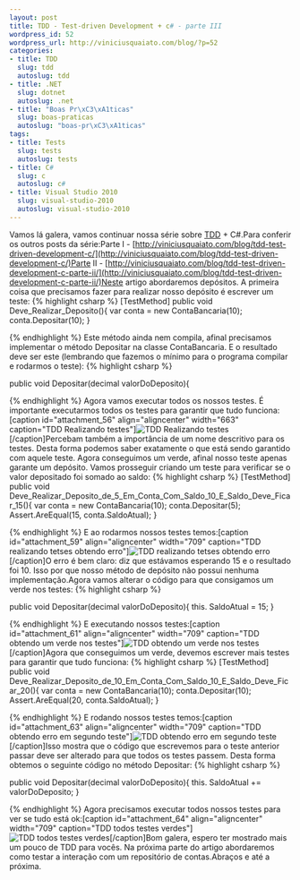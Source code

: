 ```yaml
--- 
layout: post
title: TDD - Test-driven Development + c# - parte III
wordpress_id: 52
wordpress_url: http://viniciusquaiato.com/blog/?p=52
categories: 
- title: TDD
  slug: tdd
  autoslug: tdd
- title: .NET
  slug: dotnet
  autoslug: .net
- title: "Boas Pr\xC3\xA1ticas"
  slug: boas-praticas
  autoslug: "boas-pr\xC3\xA1ticas"
tags: 
- title: Tests
  slug: tests
  autoslug: tests
- title: C#
  slug: c
  autoslug: c#
- title: Visual Studio 2010
  slug: visual-studio-2010
  autoslug: visual-studio-2010
---
```

Vamos lá galera, vamos continuar nossa série sobre [TDD](http://dojofloripa.wordpress.com/2007/09/10/tudo-sobre-tdd/) + C#.Para conferir os outros posts da série:Parte I - [http://viniciusquaiato.com/blog/tdd-test-driven-development-c/](http://viniciusquaiato.com/blog/tdd-test-driven-development-c/)Parte II - [http://viniciusquaiato.com/blog/tdd-test-driven-development-c-parte-ii/](http://viniciusquaiato.com/blog/tdd-test-driven-development-c-parte-ii/)Neste artigo abordaremos depósitos. A primeira coisa que precisamos fazer para realizar nosso depósito é escrever um teste:
{% highlight csharp %}
[TestMethod]
public void Deve_Realizar_Deposito(){
var conta = new ContaBancaria(10);
    conta.Depositar(10);
    }

{% endhighlight %}
Este método ainda nem compila, afinal precisamos implementar o método Depositar na classe ContaBancaria. E o resultado deve ser este (lembrando que fazemos o mínimo para o programa compilar e rodarmos o teste):
{% highlight csharp %}

public void Depositar(decimal valorDoDeposito){


{% endhighlight %}
Agora vamos executar todos os nossos testes. É importante executarmos todos os testes para garantir que tudo funciona:[caption id="attachment_56" align="aligncenter" width="663" caption="TDD Realizando testes"]![TDD Realizando testes](http://viniciusquaiato.com/images_posts/TDD_Realizando_testes.jpg "TDD_Realizando_testes")[/caption]Percebam também a importância de um nome descritivo para os testes. Desta forma podemos saber exatamente o que está sendo garantido com aquele teste. Agora conseguimos um verde, afinal nosso teste apenas garante um depósito. Vamos prosseguir criando um teste para verificar se o valor depositado foi somado ao saldo:
{% highlight csharp %}
[TestMethod]
public void Deve_Realizar_Deposito_de_5_Em_Conta_Com_Saldo_10_E_Saldo_Deve_Ficar_15(){
var conta = new ContaBancaria(10);
    conta.Depositar(5);
    Assert.AreEqual(15, conta.SaldoAtual);
    }

{% endhighlight %}
E ao rodarmos nossos testes temos:[caption id="attachment_59" align="aligncenter" width="709" caption="TDD realizando tetses obtendo erro"]![TDD realizando tetses obtendo erro](http://viniciusquaiato.com/images_posts/TDD_realizando_tetses_obtendo_erro.jpg "TDD_realizando_tetses_obtendo_erro")[/caption]O erro é bem claro: diz que estávamos esperando 15 e o resultado foi 10. Isso por que nosso método de depósito não possui nenhuma implementação.Agora vamos alterar o código para que consigamos um verde nos testes:
{% highlight csharp %}

public void Depositar(decimal valorDoDeposito){    this. SaldoAtual = 15;
    }

{% endhighlight %}
E executando nossos testes:[caption id="attachment_61" align="aligncenter" width="709" caption="TDD obtendo um verde nos testes"]![TDD obtendo um verde nos testes](http://viniciusquaiato.com/images_posts/TDD_obtendo_um_verde_nos_testes.jpg "TDD_obtendo_um_verde_nos_testes")[/caption]Agora que conseguimos um verde, devemos escrever mais testes para garantir que tudo funciona:
{% highlight csharp %}
[TestMethod]
public void Deve_Realizar_Deposito_de_10_Em_Conta_Com_Saldo_10_E_Saldo_Deve_Ficar_20(){
var conta = new ContaBancaria(10);
    conta.Depositar(10);
    Assert.AreEqual(20, conta.SaldoAtual);
    }

{% endhighlight %}
E rodando nossos testes temos:[caption id="attachment_63" align="aligncenter" width="709" caption="TDD obtendo erro em segundo teste"]![TDD obtendo erro em segundo teste](http://viniciusquaiato.com/images_posts/TDD_obtendo_erro_em_segundo_teste.jpg "TDD_obtendo_erro_em_segundo_teste")[/caption]Isso mostra que o código que escrevemos para o teste anterior passar deve ser alterado para que todos os testes passem. Desta forma obtemos o seguinte código no método Depositar:
{% highlight csharp %}

public void Depositar(decimal valorDoDeposito){    this. SaldoAtual += valorDoDeposito;
    }

{% endhighlight %}
Agora precisamos executar todos nossos testes para ver se tudo está ok:[caption id="attachment_64" align="aligncenter" width="709" caption="TDD todos testes verdes"]![TDD todos testes verdes](http://viniciusquaiato.com/images_posts/TDD_todos_testes_verdes.jpg "TDD_todos_testes_verdes")[/caption]Bom galera, espero ter mostrado mais um pouco de TDD para vocês. Na próxima parte do artigo abordaremos como testar a interação com um repositório de contas.Abraços e até a próxima.
